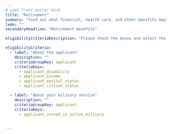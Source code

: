 ```yaml
---
# yaml front matter here
title: "Retirement"
summary: "Find out what financial, health care, and other benefits may be available as you enter this next phase of your life."
lede: ""
secondaryHeadline: "Retirement benefits"

eligibilityCriteriaDescription: "Please check the boxes and select the options that best describe your situation. Answer as many questions as possible for the most accurate results."

eligibilityCriteria:
  - label: "About the applicant"
    description: ""
    criteriaGroupKey: applicant
    criteriaKeys:
      - applicant_disability
      - applicant_income
      - applicant_marital_status
      - applicant_citizen_status

  - label: "About your military service"
    description: ""
    criteriaGroupKey: applicant
    criteriaKeys:
      - applicant_served_in_active_military
      

---
```

